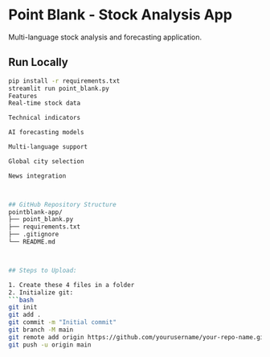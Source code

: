 # Point Blank - Stock Analysis App

Multi-language stock analysis and forecasting application.

## Run Locally

```bash
pip install -r requirements.txt
streamlit run point_blank.py
Features
Real-time stock data

Technical indicators

AI forecasting models

Multi-language support

Global city selection

News integration



## GitHub Repository Structure
pointblank-app/
├── point_blank.py
├── requirements.txt
├── .gitignore
└── README.md



## Steps to Upload:

1. Create these 4 files in a folder
2. Initialize git:
```bash
git init
git add .
git commit -m "Initial commit"
git branch -M main
git remote add origin https://github.com/yourusername/your-repo-name.git
git push -u origin main
